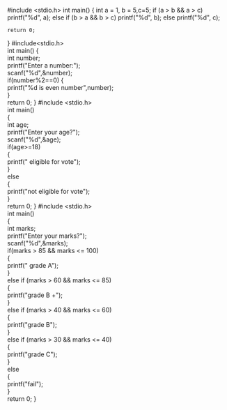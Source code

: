 
#include <stdio.h>
int main()
{
    int a = 1, b = 5,c=5;
    if (a > b && a > c)
        printf("%d", a);
    else if (b > a && b > c)
        printf("%d", b);
    else
        printf("%d", c);

    return 0;
}
#include<stdio.h>    
int main()
{    
   int number;    
   printf("Enter a number:");    
   scanf("%d",&number);    
   if(number%2==0)
   {    
      printf("%d is even number",number);    
    }    
return 0;
}
#include <stdio.h>  
int main()  
{  
    int age;   
    printf("Enter your age?");   
    scanf("%d",&age);  
    if(age>=18)  
    {  
        printf(" eligible for  vote");   
    }  
    else   
    {  
        printf("not eligible for vote");   
    }  
return 0;
} 
#include <stdio.h>  
int main()  
{  
    int marks;   
    printf("Enter your marks?");  
    scanf("%d",&marks);   
    if(marks > 85 && marks <= 100)  
    {  
        printf(" grade A");   
    }  
    else if (marks > 60 && marks <= 85)   
    {  
        printf("grade B +");  
    }  
    else if (marks > 40 && marks <= 60)   
    {  
        printf("grade B");  
    }  
    else if (marks > 30 && marks <= 40)   
    {  
        printf("grade C");   
    }  
    else   
    {  
        printf("fail");   
    }  
return 0;
}   